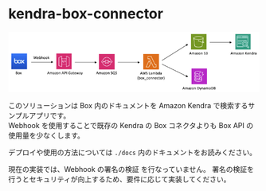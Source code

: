 # kendra-box-connector

![architecture.png](docs/images/architecture.png)

このソリューションは Box 内のドキュメントを Amazon Kendra で検索するサンプルアプリです。  
Webhook を使用することで既存の Kendra の Box コネクタよりも Box API の使用量を少なくします。

デプロイや使用の方法については `./docs` 内のドキュメントをお読みください。

現在の実装では、Webhook の署名の検証 を行なっていません。
署名の検証を行うとセキュリティが向上するため、要件に応じて実装してください。
